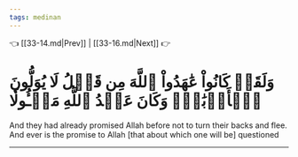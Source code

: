 ```yaml
---
tags: medinan
---
```


👈 [[33-14.md|Prev]] | [[33-16.md|Next]] 👉

# وَلَقَدۡ كَانُواْ عَٰهَدُواْ ٱللَّهَ مِن قَبۡلُ لَا يُوَلُّونَ ٱلۡأَدۡبَٰرَۚ وَكَانَ عَهۡدُ ٱللَّهِ مَسۡـُٔولٗا

And they had already promised Allah before not to turn their backs and flee. And ever is the promise to Allah [that about which one will be] questioned

---

